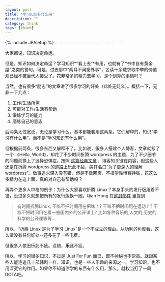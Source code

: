```yaml
---
layout: post
title: "学习知识有什么用"
description: ""
category: think 
tags: [think]
---
```

{% include JB/setup %}
<font color=#F5F5F5> 又是好久都没有更新自己的博客了啊 </font>

大家都说，知识决定命运。<font color=#FFFFFF> clj：姿势决定妹子 </font>

但是，知识如何决定命运？学习知识*“看上去”*有用，也就有了“书中自有黄金屋”之类的警句。可是，过去那中“两耳不闻窗外事”，苦读十余载求取中举的价值观已经不被当代人接受了。花非常多的精力去学习，是个划算的事情吗？

当然，也有很多“励志”的文章讲了很多学习的好处（此处无贬义）。概括一下，无非一下几点：

1. 工作/生活所需
2. 可能对工作/生活有帮助
3. 锻炼学习的能力
4. 磨练自己的意志

后两条太过宽泛，无论是学习什么，基本都能套用这两条。它们解释的，知识“学习有什么用”，而不是“学习知识有什么用”。

但根据前两条，很多东西又解释不了。比如说，很多人搭建个人博客，文章就写了一个 《Hello, World》，却花了不少时间折腾 wordpress 的主题，为了不少细节的问题而换上了选择恐惧症。按照 [这篇经典文章][1] ，博客的关键在内容，但这些人还是在折腾 wordpress 的道路上乐此不疲，美其名曰“为了更深入的理解 wordpress”。做事追求深入没有错，但是不做网页，不指望靠博客挣钱，花这么多精力在这上面，真的对自己有帮助吗？

再弄个更多人中枪的例子：为什么大家喜欢折腾 Linux？本身手头的发行版用着不错，没过多久就想把所有的发行版换一圈。Qian Hong 在[这封邮件][2] 里提到
>有时间折腾Linux, 干嘛不把时间用在把妹上? 干嘛不把时间用在运动上? 干嘛不把时间用在看一些国内外的公开课上? 比如各种音乐的,人文的,历史的,科学的公开课等等...

所以，“折腾 Linux 是为了学习 Linux”是一个不成立的理由。从功利的角度看，这么做没有任何好处--还多花了一些电费。

但很多人依旧乐此不疲。没错，**乐**此不疲。

所以，学习的很多知识，不过是 Just For Fun 而已，既不神秘也不崇高。就跟某些人能连追几十部韩剧一样，知识，也是一些人乐趣的来源之一。学习知识，也不用深究它的作用。如果你不知道你学的东西有什么用，那么，就权当打了一局DOTA吧。

[1]: http://mindhacks.cn/2009/02/15/why-you-should-start-blogging-now/
[2]: http://archive.gzlug.org/2487.html:22

